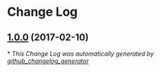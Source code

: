 # Change Log

## [1.0.0](https://github.com/raumfeld/RFSVG/tree/1.0.0) (2017-02-10)


\* *This Change Log was automatically generated by [github_changelog_generator](https://github.com/skywinder/Github-Changelog-Generator)*